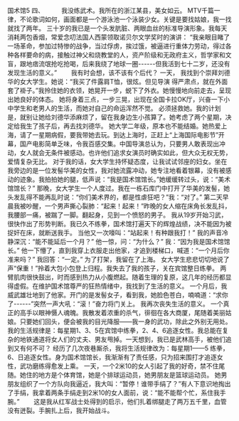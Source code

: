 国术馆5
      四、　　　  我没练武术。我所在的浙江某县，美女如云。 MTV千篇一律，不论歌词如何，画面都是一个游泳池一个泳装少女。关键是要找姑娘，我一找就找了两年。  三十岁的我已是一个头发肮脏、两眼血丝的标准导演形象。我每天消耗两包香烟，常爱念叨法国人西蒙领取诺贝尔文学奖时的演讲：  “我亲眼目睹了一场革命，参加过特惨的战争，当过俘虏，挨过饿，被逼进行重体力劳动，得过各种各样要命的病，接触过神父和烧教堂的人，资产阶级和无政府主义，哲学家和文盲，跟地痞流氓抢吃抢喝，后来我绕了地球一圈------但我活到七十二岁，还没有发现生活的意义。”　　  我有时会想，该不该有个后代？  一天， 我找到个崇拜刘德华的女大学生。她说：“我买了件露肩T恤，很炫。但见导演  得严肃点，就在外面套了褂子。”我拎住她的衣领，她晃开一步，蜕下了外衣。她慢慢地向前走去，呈现出她良好的体态。  她将身着三点，一步三晃，出现在全国卡拉OK厅，兴奋一下小中学生和老男人的生活，而她对自己的命运浑然不觉。  必须拯救她。我的计划是，就别让她给刘德华添麻烦了，留在我身边生小孩算了。她考虑了两个星期，决定给我生了孩子后，再去找刘德华。  她大学二年级，原本也不能结婚。她热爱上海，请了一星期病假，要我带她去玩。到达上海时，正赶上“上海国际电影节”开幕，国产电影简单乏味，令我百感交集。中国导演总认为，只要男人敢表现出冲动，女人就会无条件被感动。也许他们追求女演员时确实如此，但大众无权无势，爱情复杂无比。  对于我的话，女大学生持怀疑态度，让我试试邻座的妇女。坐在我旁边的是一位发髻华美的女性，我对她流露冲动，她专注地看着银幕，没有被感动的迹象。我拍拍她的腿，低声说：“我是国术馆馆长。”她缓缓转过头，说：“美术馆馆长？”  那晚，女大学生一个人度过。我在一栋石库门中打开了华美的发髻，她头发乱得不能再乱时说：“你们美术界的，都是性虐狂吧？”我：“对了。”      第二天早晨我被吵醒，一个男声撕心裂肺：“起来！起来！”昨晚的女人缩在床角长发乱抖，我腰部一痛，被踹了一脚。翻起身，见到一个愤怒的男子。  我从19岁开始习武，很快作出了形势判断。我已久不练拳，国术馆打遍天下的辉煌战绩，决不能因为被捉奸在床，就断送我手。  当他又一次嚎叫：“站起来！有种跟我打！”  我的声音冷静深沉：“能不能延后一个月？”  他一惊，问：“为什么？”  我：“因为我是国术馆馆长。”  他一下懵了，直到我穿上衣服走出他家，才追到楼梯口，喊道：“一个月后你准来吗？”  我回答：“一定。”  为了打架，我留在了上海。  女大学生悲悲切切地说了声“保重！”拎着大包小包登上归程。我失去了我的孩子，关在宾馆整日练拳。  两臂肌肉很快鼓出，时而感到热力从小腹燃起。随着生理的复原，这几年的经历都显得虚假。在维护国术馆尊严的狂热情绪中，我找到了生活的意义。      一个月后，我威武雄壮地到了他家。开门的是发髻女子，看到我，她脸色苍白，喃喃道：“求你了------”突然一声大吼：“滚！”奋力将门关上。  我再次丧失生活的意义。  一个真正的高手以眼神慑人魂魄。我散发着浓重的杀气，徘徊在各大商厦，尾随着美丽姑娘。只要她们回头，便会被我的目光降服——我一身的武功，除此之外别无用处。  我的生活规律是：每星期1、3、5在宾馆中练拳，2、4、6追逐女性。我总能在复杂的地铁通道将女人们的丈夫、男友甩掉。一天想到，我已是武林高手，被他们追到又有何不可？  经历了几次夜巷厮杀，我将生活规律改为：每星期1——5  练拳，6、日追逐女性。身为国术馆馆长，我渐渐有了责任感，只为招来围打才追逐女性，武功磨练得愈发上乘。  一天，一个2米10的女人引起了我的好奇，禁不住尾随。她住的地方是个体育馆，她是个排球运动员，她男朋友是篮球运动员。  她男朋友组织了一个方队向我逼近，我大叫：“暂停！谁带手绢了？”有人下意识地掏出了手绢，我拿着两条手绢走到2米10的女人面前，说：“能不能帮个忙，系住我手腕。”  　　这是我从红军战士处得到的启示，他们扎着绑腿走了两万五千里，血管没有迸裂。手腕扎上后，我开始战斗。 
